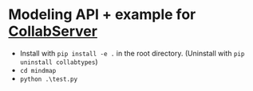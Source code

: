# Modeling API + example for [CollabServer](https://github.com/collabserver/)

* Install with `pip install -e .` in the root directory. (Uninstall with `pip uninstall collabtypes`)
* `cd mindmap`
* `python .\test.py`
